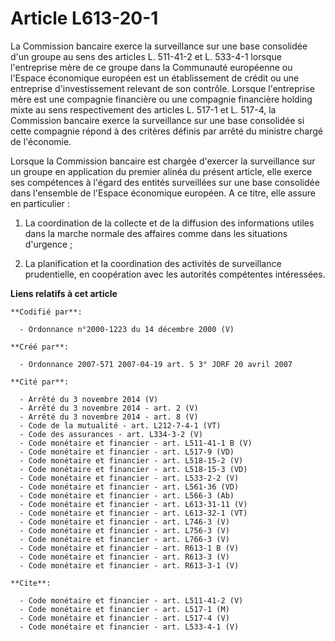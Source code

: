 # Article L613-20-1

La Commission bancaire exerce la surveillance sur une base consolidée d'un groupe au sens des articles L. 511-41-2 et L.
533-4-1 lorsque l'entreprise mère de ce groupe dans la Communauté européenne ou l'Espace économique européen est un
établissement de crédit ou une entreprise d'investissement relevant de son contrôle. Lorsque l'entreprise mère est une
compagnie financière ou une compagnie financière holding mixte au sens respectivement des articles L. 517-1 et L. 517-4, la
Commission bancaire exerce la surveillance sur une base consolidée si cette compagnie répond à des critères définis par
arrêté du ministre chargé de l'économie.

Lorsque la Commission bancaire est chargée d'exercer la surveillance sur un groupe en application du premier alinéa du
présent article, elle exerce ses compétences à l'égard des entités surveillées sur une base consolidée dans l'ensemble de
l'Espace économique européen. A ce titre, elle assure en particulier :

1. La coordination de la collecte et de la diffusion des informations utiles dans la marche normale des affaires comme dans
les situations d'urgence ;

2. La planification et la coordination des activités de surveillance prudentielle, en coopération avec les autorités
compétentes intéressées.

**Liens relatifs à cet article**

	**Codifié par**:

	  - Ordonnance n°2000-1223 du 14 décembre 2000 (V)

	**Créé par**:

	  - Ordonnance 2007-571 2007-04-19 art. 5 3° JORF 20 avril 2007

	**Cité par**:

	  - Arrêté du 3 novembre 2014 (V)
	  - Arrêté du 3 novembre 2014 - art. 2 (V)
	  - Arrêté du 3 novembre 2014 - art. 8 (V)
	  - Code de la mutualité - art. L212-7-4-1 (VT)
	  - Code des assurances - art. L334-3-2 (V)
	  - Code monétaire et financier - art. L511-41-1 B (V)
	  - Code monétaire et financier - art. L517-9 (VD)
	  - Code monétaire et financier - art. L518-15-2 (V)
	  - Code monétaire et financier - art. L518-15-3 (VD)
	  - Code monétaire et financier - art. L533-2-2 (V)
	  - Code monétaire et financier - art. L561-36 (VD)
	  - Code monétaire et financier - art. L566-3 (Ab)
	  - Code monétaire et financier - art. L613-31-11 (V)
	  - Code monétaire et financier - art. L613-32-1 (VT)
	  - Code monétaire et financier - art. L746-3 (V)
	  - Code monétaire et financier - art. L756-3 (V)
	  - Code monétaire et financier - art. L766-3 (V)
	  - Code monétaire et financier - art. R613-1 B (V)
	  - Code monétaire et financier - art. R613-3 (V)
	  - Code monétaire et financier - art. R613-3-1 (V)

	**Cite**:

	  - Code monétaire et financier - art. L511-41-2 (V)
	  - Code monétaire et financier - art. L517-1 (M)
	  - Code monétaire et financier - art. L517-4 (V)
	  - Code monétaire et financier - art. L533-4-1 (V)
